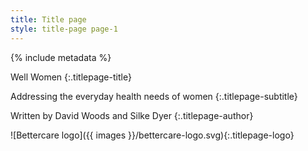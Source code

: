 ```yaml
---
title: Title page
style: title-page page-1
---
```


{% include metadata %}

Well Women
{:.titlepage-title}

Addressing the everyday health needs of women
{:.titlepage-subtitle}

Written by David Woods and Silke Dyer
{:.titlepage-author}

![Bettercare logo]({{ images }}/bettercare-logo.svg){:.titlepage-logo}
